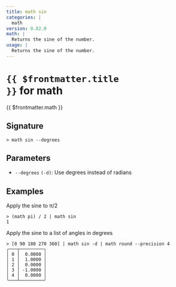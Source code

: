 ```yaml
---
title: math sin
categories: |
  math
version: 0.82.0
math: |
  Returns the sine of the number.
usage: |
  Returns the sine of the number.
---
```


# <code>{{ $frontmatter.title }}</code> for math

<div class='command-title'>{{ $frontmatter.math }}</div>

## Signature

```> math sin --degrees```

## Parameters

 -  `--degrees` `(-d)`: Use degrees instead of radians

## Examples

Apply the sine to π/2
```shell
> (math pi) / 2 | math sin
1
```

Apply the sine to a list of angles in degrees
```shell
> [0 90 180 270 360] | math sin -d | math round --precision 4
╭───┬─────────╮
│ 0 │  0.0000 │
│ 1 │  1.0000 │
│ 2 │  0.0000 │
│ 3 │ -1.0000 │
│ 4 │  0.0000 │
╰───┴─────────╯

```
